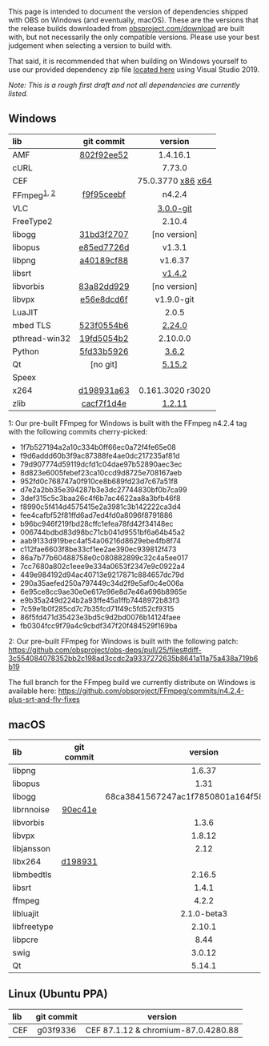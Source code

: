 This page is intended to document the version of dependencies shipped with OBS on Windows (and eventually, macOS). These are the versions that the release builds downloaded from [obsproject.com/download](https://obsproject.com/download) are built with, but not necessarily the only compatible versions. Please use your best judgement when selecting a version to build with. 

That said, it is recommended that when building on Windows yourself to use our provided dependency zip file [located here](https://cdn-fastly.obsproject.com/downloads/dependencies2019.zip) using Visual Studio 2019.

*Note: This is a rough first draft and not all dependencies are currently listed.*

## Windows

| lib | git commit | version |
| :--- | :---: | :---: |
| AMF | [802f92ee52](https://github.com/GPUOpen-LibrariesAndSDKs/AMF/commit/802f92ee52b9efa77bf0d3ea8bfaed6040cdd35e) | 1.4.16.1 |
| cURL | | 7.73.0 |
| CEF |  | 75.0.3770 [x86](https://cdn-fastly.obsproject.com/downloads/cef_binary_75.1.16+g16a67c4+chromium-75.0.3770.100_windows32_minimal.zip) [x64](https://cdn-fastly.obsproject.com/downloads/cef_binary_75.1.16+g16a67c4+chromium-75.0.3770.100_windows64_minimal.zip) |
| FFmpeg<sup><a href="#ffmpeg-footnote-01">1</a>, <a href="#ffmpeg-footnote-02">2</a></sup> | [f9f95ceebf](https://github.com/FFmpeg/FFmpeg/commit/f9f95ceebfbd7b7f43c1b7ad34e25d366e6e2d2b) | n4.2.4 |
| VLC | | [3.0.0-git](https://cdn-fastly.obsproject.com/downloads/vlc.zip) |
| FreeType2 | | 2.10.4 |
| libogg | [31bd3f2707](https://github.com/xiph/ogg/commit/31bd3f2707fb7dbae539a7093ba1fc4b2b37d84e) | [no version] |
| libopus | [e85ed7726d](https://github.com/xiph/opus/commit/e85ed7726db5d677c9c0677298ea0cb9c65bdd23) | v1.3.1 |
| libpng | [a40189cf88](https://github.com/glennrp/libpng/commit/a40189cf881e9f0db80511c382292a5604c3c3d1) | v1.6.37 |
| libsrt | | [v1.4.2](https://github.com/Haivision/srt/releases/tag/v1.4.2) |
| libvorbis | [83a82dd929](https://github.com/xiph/vorbis/commit/83a82dd9296400d811b78c06e9ca429e24dd1e5c) | [no version] |
| libvpx | [e56e8dcd6f](https://chromium.googlesource.com/webm/libvpx/+/e56e8dcd6fc9e2b04316be5144c18ca6772f6263) | v1.9.0-git |
| LuaJIT | | 2.0.5 |
| mbed TLS | [523f0554b6](https://github.com/ARMmbed/mbedtls/commit/523f0554b6cdc7ace5d360885c3f5bbcc73ec0e8) | [2.24.0](https://github.com/ARMmbed/mbedtls/releases/tag/v2.24.0) |
| pthread-win32| [19fd5054b2](https://github.com/GerHobbelt/pthread-win32/commit/19fd5054b29af1b4e3b3278bfffbb6274c6c89f5) | 2.10.0.0 |
| Python | [5fd33b5926](https://github.com/python/cpython/commit/5fd33b5926eb8c9352bf5718369b4a8d72c4bb44) | [3.6.2](https://github.com/python/cpython/releases/tag/v3.6.2) |
| Qt | [no git] | [5.15.2](https://cdn-fastly.obsproject.com/downloads/Qt_5.15.2.7z) |
| Speex | | |
| x264 | [d198931a63](https://github.com/mirror/x264/commit/d198931a63049db1f2c92d96c34904c69fde8117) | 0.161.3020 r3020 |
| zlib | [cacf7f1d4e](https://github.com/madler/zlib/commit/cacf7f1d4e3d44d871b605da3b647f07d718623f) | [1.2.11](https://github.com/madler/zlib/releases/tag/v1.2.11) |

<a name="ffmpeg-footnote-01">1</a>: Our pre-built FFmpeg for Windows is built with the FFmpeg n4.2.4 tag with the following commits cherry-picked:
* 1f7b527194a2a10c334b0ff66ec0a72f4fe65e08
* f9d6addd60b3f9ac87388fe4ae0dc217235af81d
* 79d907774d59119dcfd1c04dae97b52890aec3ec
* 8d823e6005febef23ca10ccd9d8725e708167aeb
* 952fd0c768747a0f910ce8b689fd23d7c67a51f8
* d7e2a2bb35e394287b3e3dc27744830bf0b7ca99
* 3def315c5c3baa26c4f6b7ac4622aa8a3bfb46f8
* f8990c5f414d4575415e2a3981c3b142222ca3d4
* fee4cafbf52f81ffd6ad7ed4fd0a8096f8791886
* b96bc946f219fbd28cffc1efea78fd42f34148ec
* 006744bdbd83d98bc71cb041d9551bf6a64b45a2
* aab9133d919bec4af54a06216d8629ebe4fb8f74
* c112fae6603f8be33cf1ee2ae390ec939812f473
* 86a7b77b60488758e0c080882899c32c4a5ee017
* 7cc7680a802c1eee9e334a0653f2347e9c0922a4
* 449e984192d94ac40713e9217871c884657dc79d
* 290a35aefed250a797449c34d2f9e5af0c4e006a
* 6e95ce8cc9ae30e0e617e96e8d7e46a696b8965e
* e9b35a249d224b2a93ffe45a1ffb7448972b83f3
* 7c59e1b0f285cd7c7b35fcd71f49c5fd52cf9315
* 86f5fd471d35423e3bd5c9d2bd0076b14124faee
* fb0304fcc9f79a4c9cbdf347f20f484529f169ba

<a name="ffmpeg-footnote-02">2</a>: Our pre-built FFmpeg for Windows is built with the following patch: 
https://github.com/obsproject/obs-deps/pull/25/files#diff-3c554084078352bb2c198ad3ccdc2a9337272635b8641a11a75a438a719b6b19

The full branch for the FFmpeg build we currently distribute on Windows is available here:
https://github.com/obsproject/FFmpeg/commits/n4.2.4-plus-srt-and-flv-fixes

## macOS

| lib | git commit | version |
| :--- | :---: | :---: |
|libpng||1.6.37|
|libopus||1.31|
|libogg||68ca3841567247ac1f7850801a164f58738d8df9|
|librnnoise|[90ec41e](https://github.com/xiph/rnnoise/commit/90ec41ef659fd82cfec2103e9bb7fc235e9ea66c)||
|libvorbis||1.3.6|
|libvpx||1.8.12|
|libjansson||2.12|
|libx264|[d198931](https://github.com/mirror/x264/commit/d198931a63049db1f2c92d96c34904c69fde8117)||
|libmbedtls||2.16.5|
|libsrt||1.4.1|
|ffmpeg||4.2.2|
|libluajit||2.1.0-beta3|
|libfreetype||2.10.1|
|libpcre||8.44|
|swig||3.0.12|
|Qt||5.14.1|

## Linux (Ubuntu PPA)

| lib | git commit | version |
| :--- | :---: | :---: |
| CEF | g03f9336 | CEF 87.1.12 & chromium-87.0.4280.88 |